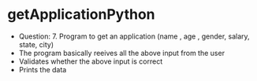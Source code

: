 # getApplicationPython

- Question: 7.	Program to get an application (name , age , gender, salary, state, city)
- The program basically reeives all the above input from the user
- Validates whether the above input is correct
- Prints the data
